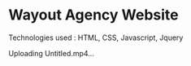 # Wayout Agency Website

Technologies used : HTML, CSS, Javascript, Jquery


Uploading Untitled.mp4…


